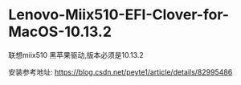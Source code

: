 # Lenovo-Miix510-EFI-Clover-for-MacOS-10.13.2

联想miix510 黑苹果驱动,版本必须是10.13.2

安装参考地址:
https://blog.csdn.net/peyte1/article/details/82995486
